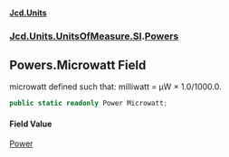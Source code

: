 #### [Jcd.Units](index 'index')
### [Jcd.Units.UnitsOfMeasure.SI](Jcd.Units.UnitsOfMeasure.SI 'Jcd.Units.UnitsOfMeasure.SI').[Powers](Powers 'Jcd.Units.UnitsOfMeasure.SI.Powers')

## Powers.Microwatt Field

microwatt defined such that: milliwatt = μW × 1.0/1000.0.

```csharp
public static readonly Power Microwatt;
```

#### Field Value
[Power](Power 'Jcd.Units.UnitTypes.Power')